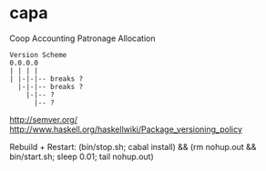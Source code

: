 capa
====

Coop Accounting Patronage Allocation


    Version Scheme
    0.0.0.0
    | | | |
    | |-|-|-- breaks ?
      |-|-|-- breaks ? 
        |-|-- ? 
          |-- ? 

http://semver.org/
http://www.haskell.org/haskellwiki/Package_versioning_policy


Rebuild + Restart: 
(bin/stop.sh; cabal install) && (rm nohup.out && bin/start.sh; sleep 0.01; tail nohup.out)